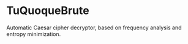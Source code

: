 # TuQuoqueBrute
 Automatic Caesar cipher decryptor, based on frequency analysis and entropy minimization.
